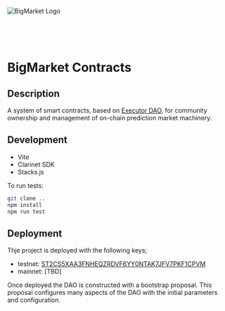 <img src="https://brightblock.org/logo/bm-logo-kight-blue.png" alt="BigMarket Logo" style="width: auto; max-width: 500px; display: inline-block; margin: 1rem auto;align:left;" />

<br/><br/>

# BigMarket Contracts

## Description

A system of smart contracts, based on [Executor DAO](https://github.com/Clarity-Innovation-Lab/executor-dao), 
for community ownership and management of on-chain prediction market machinery.

## Development

- Vite
- Clarinet SDK
- Stacks.js

To run tests:

```bash
git clone ..
npm install
npm run test
```
## Deployment

Thje project is deployed with the following keys;

- testnet: [ST2CS5XAA3FNHEQZRDVF6YY0NTAK7JFV7PKF1CPVM](https://explorer.hiro.so/address/ST2CS5XAA3FNHEQZRDVF6YY0NTAK7JFV7PKF1CPVM?chain=testnet)
- mainnet: [TBD]

Once deployed the DAO is constructed with a bootstrap proposal. This proposal configures many aspects of the DAO with the initial
parameters and configuration.
